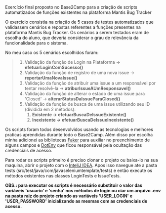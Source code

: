 Exercício final proposto no Base2Camp para a criação de scripts automatizados de funções existentes na plataforma Mantis Bug Tracker


  <p>O exercício consistia na criação de 5 casos de testes automatizados que validassem cenários e repostas referentes a funções presentes na plataforma Mantis Bug     Tracker. Os cenários a serem testados eram de escolha do aluno, que deveria considerar o grau de relevância da funcionalidade para o sistema.
  </p>

  <p>No meu caso os 5 cenários escolhidos foram:</p>

  <blockquote>
    <ol>
      <li> Validação da função de Login na Plataforma -> <strong>efetuarLoginComSucesso()</strong></br></li>
      <li> Validação da função de registro de uma nova issue -> <strong>reportarUmaNovaIssue()</strong></br></li>
      <li> Validação da função de atribuir uma issue a um responsável por tentar resolvê-la -> <strong>atriburIssueAUmResponsavel()</strong></br><l/i>
      <li> Validação da função de alterar o estado de uma issue para 'Closed' -> <strong>alterarStatusDaIssueParaClosed()</strong></br></li>
      <li> Validação da função de busca de uma issue utilizando seu ID (dividida em 2 métodos):
        <ol>
          <li><strong>Existente -> efetuarBuscaDeIssueExistente()</strong></br></li>
          <li><strong>Inexistente -> efetuarBuscaDeIssueInexistente()</strong></li>
        </ol>
      </li>
  </ol>
  </blockquote>
                                                                                       
  <p>Os scripts foram todos desenvolvidos usando as tecnologias e melhores praticas aprendidas durante todo o Base2Camp. Além disso por escolha minha adicionei as bibliotecas <a href="https://mvnrepository.com/artifact/com.github.javafaker/javafaker/1.0.2">Faker</a> para auxiliar no preenchimento de alguns campos e <a href="https://mvnrepository.com/artifact/io.github.cdimascio/dotenv-java">DotEnv</a> que ficou responsável pela ocultação das credenciais de acesso.
  </p>

  <p>Para rodar os scripts primeiro é preciso clonar o projeto ou baixa-lo na sua maquina, abrir o projeto com o <a href="https://www.jetbrains.com/pt-br/idea/">InteliJ IDEA</a>. Apos isso navegue ate a pasta tests (src/test/java/com/javaseleniumtemplate/tests) e então execute os métodos existentes nas classes LoginTests e IssueTests.
  </p>

  <p>
    <strong>OBS.: para executar os scripts é necessário substituir o valor das variáveis 'usuario' e 'senha' nos métodos de login ou ciar um arquivo .env na pasta raiz do projeto criando as variáveis 'USER_LOGIN' e 'USER_PASSWORD' inicializando as mesmas com as credenciais de acesso.
    </strong>
  </p>

